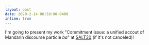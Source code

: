 ```yaml
---
layout: post
date: 2020-2-14 08:59:00-0400
inline: true
---
```


I'm going to present my work "Commitment issue: a unified accout of Mandarin discourse particle *ba*" at [SALT30](https://saltconf.github.io/salt30/) (if it's not canceled)!
